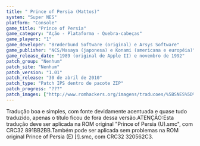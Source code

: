 ```yaml
---
title: " Prince of Persia (Mattos)"
system: "Super NES"
platform: "Console"
game_title: "Prince of Persia"
game_category: "Ação - Plataforma - Quebra-cabeças"
game_players: "1"
game_developer: "Brøderbund Software (original) e Arsys Software"
game_publisher: "NCS/Masaya (japonesa) e Konami (americana e européia)"
game_release_date: "1989 (original de Apple II) e novembro de 1992"
patch_group: "Nenhum"
patch_site: "Nenhum"
patch_version: "1.01"
patch_release: "30 de abril de 2010"
patch_type: "Patch IPS dentro de pacote ZIP"
patch_progress: "???"
patch_images: ["http://www.romhackers.org/imagens/traducoes/%5BSNES%5D%20Prince%20of%20Persia%20-%20Mattos%20-%201.png","http://www.romhackers.org/imagens/traducoes/%5BSNES%5D%20Prince%20of%20Persia%20-%20Mattos%20-%201.01%20-%202.png","http://www.romhackers.org/imagens/traducoes/%5BSNES%5D%20Prince%20of%20Persia%20-%20Mattos%20-%201.01%20-%203.png"]
---
```

Tradução boa e simples, com fonte devidamente acentuada e quase tudo traduzido, apenas o título ficou de fora dessa versão.ATENÇÃO:Esta tradução deve ser aplicada na ROM original "Prince of Persia (U).smc", com CRC32 891BB2BB.Também pode ser aplicada sem problemas na ROM original Prince of Persia (E) [!].smc, com CRC32 320562C3.